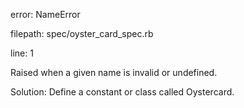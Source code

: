 error: NameError

filepath: spec/oyster_card_spec.rb

line: 1

Raised when a given name is invalid or undefined.

Solution: Define a constant or class called Oystercard.
